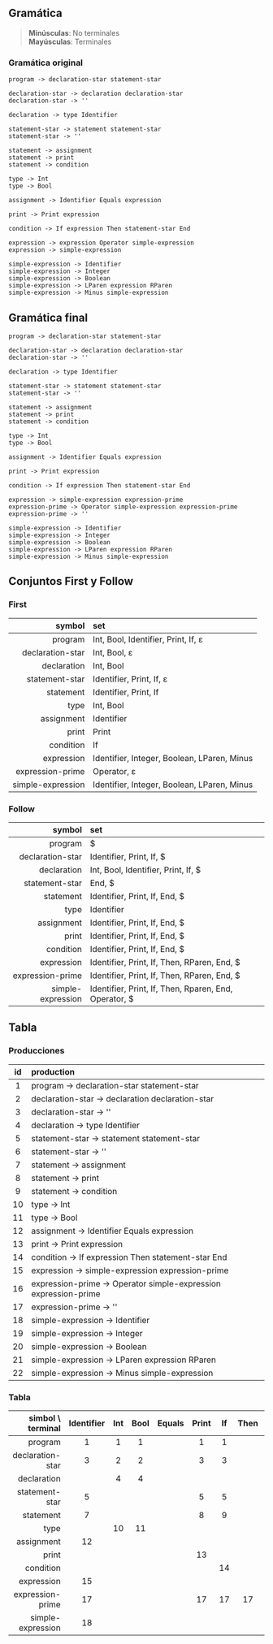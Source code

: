 ## Gramática

> **Minúsculas**: No terminales <br/>
> **Mayúsculas**: Terminales

### Gramática original

```
program -> declaration-star statement-star

declaration-star -> declaration declaration-star
declaration-star -> ''

declaration -> type Identifier

statement-star -> statement statement-star
statement-star -> ''

statement -> assignment
statement -> print
statement -> condition

type -> Int
type -> Bool

assignment -> Identifier Equals expression

print -> Print expression

condition -> If expression Then statement-star End

expression -> expression Operator simple-expression
expression -> simple-expression

simple-expression -> Identifier
simple-expression -> Integer
simple-expression -> Boolean
simple-expression -> LParen expression RParen
simple-expression -> Minus simple-expression
```

## Gramática final
```
program -> declaration-star statement-star

declaration-star -> declaration declaration-star
declaration-star -> ''

declaration -> type Identifier

statement-star -> statement statement-star
statement-star -> ''

statement -> assignment
statement -> print
statement -> condition

type -> Int
type -> Bool

assignment -> Identifier Equals expression

print -> Print expression

condition -> If expression Then statement-star End

expression -> simple-expression expression-prime
expression-prime -> Operator simple-expression expression-prime
expression-prime -> ''

simple-expression -> Identifier
simple-expression -> Integer
simple-expression -> Boolean
simple-expression -> LParen expression RParen
simple-expression -> Minus simple-expression
```

## Conjuntos First y Follow

### First

| symbol | set |
| ----: | :---|
| program | Int, Bool, Identifier, Print, If, ε |
| declaration-star | Int, Bool, ε |
| declaration | Int, Bool |
| statement-star | Identifier, Print, If, ε |
| statement | Identifier, Print, If |
| type | Int, Bool |
| assignment | Identifier |
| print | Print |
| condition | If |
| expression | Identifier, Integer, Boolean, LParen, Minus |
| expression-prime | Operator, ε |
| simple-expression | Identifier, Integer, Boolean, LParen, Minus |


### Follow

| symbol | set |
| ----: | :---|
| program | $ |
| declaration-star | Identifier, Print, If, $ |
| declaration | Int, Bool, Identifier, Print, If, $ |
| statement-star | End, $ |
| statement | Identifier, Print, If, End, $ |
| type | Identifier |
| assignment | Identifier, Print, If, End, $ |
| print | Identifier, Print, If, End, $ |
| condition | Identifier, Print, If, End, $ |
| expression | Identifier, Print, If, Then, RParen, End, $ |
| expression-prime | Identifier, Print, If, Then, RParen, End, $ |
| simple-expression | Identifier, Print, If, Then, Rparen, End, Operator, $ |

## Tabla

### Producciones
| id  | production |
|:---:| :--------- |
1 | program -> declaration-star statement-star
2 | declaration-star -> declaration declaration-star
3 | declaration-star -> ''
4 | declaration -> type Identifier
5 | statement-star -> statement statement-star
6 | statement-star -> ''
7 | statement -> assignment
8 | statement -> print
9 | statement -> condition
10| type -> Int
11| type -> Bool
12| assignment -> Identifier Equals expression
13| print -> Print expression
14| condition -> If expression Then statement-star End
15| expression -> simple-expression expression-prime
16| expression-prime -> Operator simple-expression expression-prime
17| expression-prime -> ''
18| simple-expression -> Identifier
19| simple-expression -> Integer
20| simple-expression -> Boolean
21| simple-expression -> LParen expression RParen
22| simple-expression -> Minus simple-expression


### Tabla

| simbol \ terminal | Identifier | Int | Bool | Equals | Print | If  | Then | End | Operator | Integer | Boolean | LParen | RParen | Minus | $   |
| ----------------: | :--------: |:---:| :---:| :----: | :---: |:---:| :---:|:---:| :------: | :-----: | :-----: | :----: | :----: | :---: |:---:|
| program           | 1          | 1   | 1    |        | 1     | 1   |      |     |          |         |         |        |        |       | 1   |
| declaration-star  | 3          | 2   | 2    |        | 3     | 3   |      |     |          |         |         |        |        |       | 3   |
| declaration       |            | 4   | 4    |        |       |     |      |     |          |         |         |        |        |       |     |
| statement-star    | 5          |     |      |        | 5     | 5   |      | 6   |          |         |         |        |        |       | 6   |
| statement         | 7          |     |      |        | 8     | 9   |      |     |          |         |         |        |        |       |     |
| type              |            | 10  | 11   |        |       |     |      |     |          |         |         |        |        |       |     |
| assignment        | 12         |     |      |        |       |     |      |     |          |         |         |        |        |       |     |
| print             |            |     |      |        | 13    |     |      |     |          |         |         |        |        |       |     |
| condition         |            |     |      |        |       | 14  |      |     |          |         |         |        |        |       |     |
| expression        | 15         |     |      |        |       |     |      |     |          | 15      | 15      | 15     |        | 15    |     |
| expression-prime  | 17         |     |      |        | 17    | 17  | 17   | 17  | 16       |         |         |        | 17     |       | 17  |
| simple-expression | 18         |     |      |        |       |     |      |     |          | 19      | 20      | 21     |        | 22    |     |
